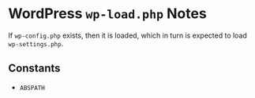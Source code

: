 # WordPress `wp-load.php` Notes

If `wp-config.php` exists, then it is loaded, which in turn is expected to load `wp-settings.php`.

## Constants

- `ABSPATH`
